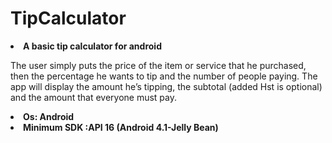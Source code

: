 # TipCalculator
  <li><b>A basic tip calculator for android</b></li>
  
The user simply puts the price of the item or service that he purchased,
then the percentage he wants to tip and the number of people paying.
The app will display the amount he’s tipping, the subtotal (added Hst is optional)
and the amount that everyone must pay.

  <b>
 <li> Os: Android</li>
  
  <li>Minimum SDK :API 16 (Android 4.1-Jelly Bean)</li></b>
